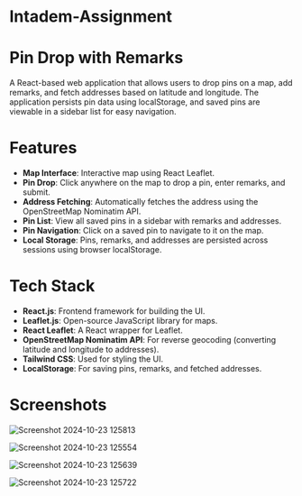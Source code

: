 # Intadem-Assignment

# Pin Drop with Remarks

A React-based web application that allows users to drop pins on a map, add remarks, and fetch addresses based on latitude and longitude. The application persists pin data using localStorage, and saved pins are viewable in a sidebar list for easy navigation.

# Features
- **Map Interface**: Interactive map using React Leaflet.
- **Pin Drop**: Click anywhere on the map to drop a pin, enter remarks, and submit.
- **Address Fetching**: Automatically fetches the address using the OpenStreetMap Nominatim API.
- **Pin List**: View all saved pins in a sidebar with remarks and addresses.
- **Pin Navigation**: Click on a saved pin to navigate to it on the map.
- **Local Storage**: Pins, remarks, and addresses are persisted across sessions using browser localStorage.

# Tech Stack
- **React.js**: Frontend framework for building the UI.
- **Leaflet.js**: Open-source JavaScript library for maps.
- **React Leaflet**: A React wrapper for Leaflet.
- **OpenStreetMap Nominatim API**: For reverse geocoding (converting latitude and longitude to addresses).
- **Tailwind CSS**: Used for styling the UI.
- **LocalStorage**: For saving pins, remarks, and fetched addresses.

# Screenshots

![Screenshot 2024-10-23 125813](https://github.com/user-attachments/assets/583696d7-0b56-4c2c-8279-8b27e58ab2fc)


![Screenshot 2024-10-23 125554](https://github.com/user-attachments/assets/192c9cc8-27a0-44ce-81f6-9122d9fc7f0a)


![Screenshot 2024-10-23 125639](https://github.com/user-attachments/assets/0850b747-ee49-49e8-a22c-2d2e80b62cbc)


![Screenshot 2024-10-23 125722](https://github.com/user-attachments/assets/5a391708-ce5c-436a-a293-9cc9b9370b23)













